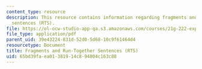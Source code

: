 ```yaml
---
content_type: resource
description: This resource contains information regarding fragments and run-together
  sentences (RTS).
file: https://ol-ocw-studio-app-qa.s3.amazonaws.com/courses/21g-222-expository-writing-for-bilingual-students-fall-2002/65bd39faea01381914c894804c163c88_MIT21G_222F02_fragments_an.pdf
file_type: application/pdf
parent_uid: 39e43224-831d-52d0-5d68-10c9f61464d4
resourcetype: Document
title: Fragments and Run-Together Sentences (RTS)
uid: 65bd39fa-ea01-3819-14c8-94804c163c88
---
```

